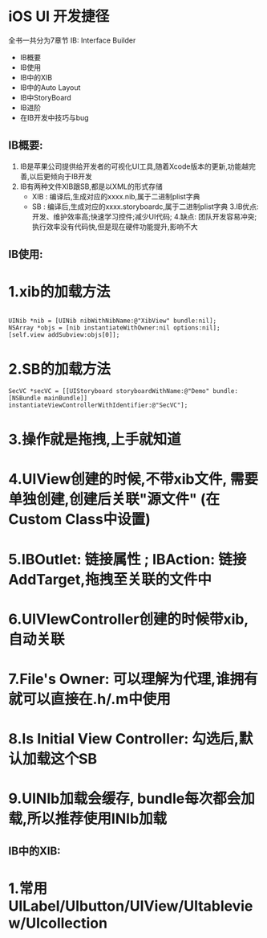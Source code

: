 # iOS UI 开发捷径
全书一共分为7章节
IB: Interface Builder
- IB概要
- IB使用
- IB中的XIB
- IB中的Auto Layout
- IB中StoryBoard
- IB进阶
- 在IB开发中技巧与bug

## IB概要:
1. IB是苹果公司提供给开发者的可视化UI工具,随着Xcode版本的更新,功能越完善,以后更倾向于IB开发
2. IB有两种文件XIB跟SB,都是以XML的形式存储
   - XIB : 编译后,生成对应的xxxx.nib,属于二进制plist字典
   - SB : 编译后,生成对应的xxxx.storyboardc,属于二进制plist字典
3.IB优点: 开发、维护效率高;快速学习控件;减少UI代码;
4.缺点: 团队开发容易冲突;执行效率没有代码快,但是现在硬件功能提升,影响不大

## IB使用: 

# 1.xib的加载方法
```         

UINib *nib = [UINib nibWithNibName:@"XibView" bundle:nil];
NSArray *objs = [nib instantiateWithOwner:nil options:nil];
[self.view addSubview:objs[0]];

```
# 2.SB的加载方法
 ```
 SecVC *secVC = [[UIStoryboard storyboardWithName:@"Demo" bundle:[NSBundle mainBundle]] instantiateViewControllerWithIdentifier:@"SecVC"];
 
 ```
 # 3.操作就是拖拽,上手就知道
 # 4.UIView创建的时候,不带xib文件, 需要单独创建,创建后关联"源文件" (在Custom Class中设置)
 # 5.IBOutlet: 链接属性 ; IBAction: 链接AddTarget,拖拽至关联的文件中
 # 6.UIVIewController创建的时候带xib,自动关联
 # 7.File's Owner:  可以理解为代理,谁拥有就可以直接在.h/.m中使用
 # 8.Is Initial View Controller:  勾选后,默认加载这个SB
 # 9.UINIb加载会缓存,  bundle每次都会加载,所以推荐使用INIb加载

##  IB中的XIB: 
# 1.常用UILabel/UIbutton/UIView/UItableview/UIcollection 

